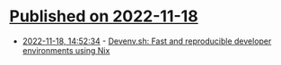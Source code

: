 # [Published on 2022-11-18](index.md)

* [2022-11-18, 14:52:34](https://news.ycombinator.com/item?id=33655542) - [Devenv.sh: Fast and reproducible developer environments using Nix](https://devenv.sh/)
